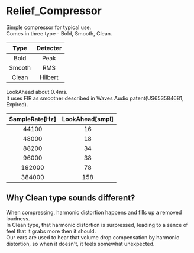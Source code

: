 # Relief_Compressor  

Simple compressor for typical use.  
Comes in three type - Bold, Smooth, Clean.  

|  Type  | Detecter |
|:------:|:--------:|
|  Bold  |   Peak   |
| Smooth |    RMS   |
|  Clean |  Hilbert |

LookAhead about 0.4ms.  
It uses FIR as smoother described in Waves Audio patent(US6535846B1, Expired).  

| SampleRate[Hz] | LookAhead[smpl] |
|:--------------:|:---------------:|
|      44100     |        16       |
|      48000     |        18       |
|      88200     |        34       |
|      96000     |        38       |
|     192000     |        78       |
|     384000     |       158       |

## Why Clean type sounds different?  

When compressing, harmonic distortion happens and fills up a removed loudness.  
In Clean type, that harmonic distortion is surpressed, leading to a sence of feel that it grabs more then it should.  
Our ears are used to hear that volume drop compensation by harmonic distortion, so when it doesn't, it feels somewhat unexpected.  
